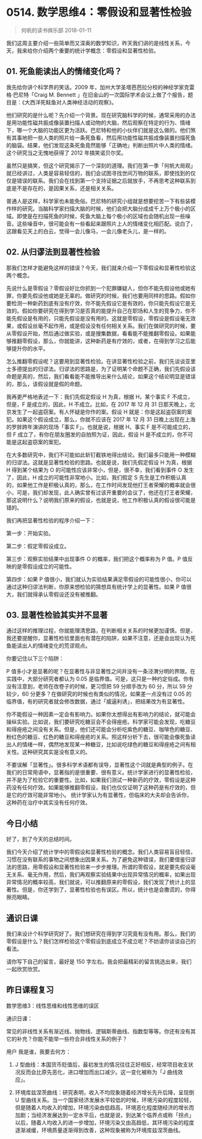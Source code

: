 # 0514. 数学思维4：零假设和显著性检验
> 何帆的读书俱乐部
2018-01-11

我们这周主要介绍一些简单而又深奥的数学知识，昨天我们讲的是线性关系，今天，我来给你介绍两个重要的统计学概念：零假设和显著性检验。

## 01. 死鱼能读出人的情绪变化吗？

我先给你讲个科学界的笑话。2009 年，加州大学圣塔芭芭拉分校的神经学家克雷格·巴尼特「Craig M. Bennett 」在旧金山的一次国际学术会议上做了个报告，题目是：《大西洋死鲑鱼对人类神经活动的观察》。

他们研究的是什么呢？先介绍一个背景。现在研究脑科学的时候，通常采用的办法是用功能性磁共振成像装置扫描人或动物的大脑，然后观察在特定的行为、情绪下，哪一个大脑的功能区更为活跃。巴尼特和他的小伙伴们就是这么做的。他们煞有其事地把一些人类的照片给一条死鱼看，然后用功能性磁共振成像装置扫描死鱼的脑袋。结果，他们发现这条死鱼竟然能够「正确地」判断出照片中人类的情绪。这个研究当之无愧地获得了 2012 年搞笑诺贝尔奖。

虽然只是搞笑，但这个研究揭示了一个深刻的道理。我们在第一季「何帆大局观」就已经讲过，人类是容易轻信的，我们会试图寻找世间万物的联系，即使找到的仅仅是错误的联系。我们会在找到第一个支持证据之后就放手，不再思考这种联系到底是不是存在的，是因果关系，还是相关关系。

普通人是这样，科学家也未能免俗。巴尼特的研究小组就是想要挖苦一下有些装模作样的研究。当脑科学家扫描大脑的时候，他们会把大脑分成成千上万个极小的区域。即使是在扫描死鱼的时候，死鱼大脑上每个极小的区域也会随机出现一些噪音。这些噪音中，很可能会有一些看起来跟照片上人的情绪变化相匹配。说白了，这跟看见天上的白云，觉得一会儿像马，一会儿像老头儿，是一样的。

## 02. 从归谬法到显著性检验

那我们怎样才能避免这样的错误？今天，我们就来介绍一下零假设和显著性检验这两个概念。

先说什么是零假设？零假设好比你抓到一个犯罪嫌疑人，但你不能先假设他或她有罪，你要先假设他或她是无辜的。做研究的时候，我们也要用同样的思路。假如你要检测一种新药到底有没有疗效，你不能先假设它是有效的，你只能先假设它是无效的。假如你要研究在得到学习是否真的能提升自己在职场和人生的竞争力，你不能先假设是有用的，只能先假设是没有用的。这就是零假设，零假设是假设毫无效果，或假设丝毫不起作用，或是假设没有任何相关关系。我们在做研究的时候，要从零假设开始，然后通过做实验，或是搜集数据，看看能不能推翻零假设。如果能够推翻零假设，那么，你就能讲，这种新药是有疗效的，或者，在得到学习之后能够提升你的水平。

怎么推翻零假设呢？这要用到显著性检验。在讲显著性检验之前，我们先谈谈亚里士多德提出的归谬法。归谬法的思路是，为了证明某个命题不正确，我们先假设该命题是真的，然后，我们看看能不能推导出来什么结论，如果这个结论明显是错误的，那么，该假设就是假的命题。

我再更严格地表述一下：我们先假定假设 H 为真，根据 H，某个事实 F 不成立，但是，F 是成立的，因此，H 不成立。比如，在 2017 年 12 月 31 日那天晚上，北京发生了一起盗窃案。有人怀疑是你作的案。假设 H 就是：你是这起盗窃案的案犯。如果这个假设成立，那么，你就不应该在 2017 年 12 月 31 日晚上出现在上海的罗胖跨年演讲的现场「事实 F」。也就是说，根据 H，事实 F 是不可能成立的，但 F 成立了，有你在朋友圈发的自拍照为证，因此，假设 H 是不成立的，你不可能是这起盗窃案的案犯。

在大多数研究中，我们不可能如此斩钉截铁地得出结论。我们最多只能用一种模糊的归谬法。这就是显著性检验的思路。也就是说，我们先假定假设 H 为真，根据 H 得到某个结果为 O 的可能性应该非常小，但是，很不幸，我们看到事件 O 发生了，因此，H 成立的可能性非常地小。比如，我们假定 S 先生是工作积极认真的，如果他工作是积极认真的，那么，在工作时间发现他打王者荣耀的概率就会很小，可是，我们却发现，此人确实曾有过该开重要的会议了，他还在打王者荣耀，那这说明什么？说明我们原来的假设，也就是说，他工作积极认真的假设很可能是错的。

我们再把显著性检验的程序介绍一下：

第一步：开始实验。

第二步：假定零假设成立。

第三步：观察实验结果中出现事件 O 的概率，我们把这个概率称为 P 值。P 值反映的是零假设成立的可能性。

第四步：如果 P 值很小，我们就认为实验结果满足零假设的可能性很小，你可以通过这种归谬法判断，你原来想检验的猜想具有统计学上的显著性。如果 P 值很大，我们就得承认零假设还没有被推翻。

## 03. 显著性检验其实并不显著

通过这样的推理过程，你就能理清思路，在判断相关关系的时候更加谨慎。但是，我还要提醒你，显著性检验里面也有潜在的陷阱，如果不注意，还是会出现认为死鱼能读出人的情绪变化的荒谬观点。

你要记住以下三个陷阱：

P 值多小才是显著的呢？在显著性与非显著性之间并没有一条泾渭分明的界限。在实践中，大部分研究者都认为 0.05 是临界值。可是，这只是一种约定俗成。你有没有注意到，老师在改卷子的时候，更习惯把 59 分顺手改为 60 分，所以 59 分较少，60 分更多？在做研究的时候也有类似的情况，如果差一点没有过 0.05 的临界值，有的研究者就会修改数据，通过「威逼利诱」，把结果改为有显著性。

你不能假设一种因素一定会有影响力。如果你太想得出有影响力的结论，就可能会操纵实验。比如说，我们要研究吃糖豆会不会得痤疮。科学家可能会发现，吃糖豆和得痤疮之间没有关系。但是，他们还可能会分析吃紫色的糖豆、咖啡色的糖豆、粉红色的糖豆、红色的糖豆和得痤疮的关系。照这样分析下去，很可能会像死鱼读出人的情绪一样，偶然地发现某一种糖豆，比如说吃绿色的糖豆和得痤疮之间有相关性。这种研究其实是没有意义的。

不要误解「显著性」。很多科学术语都有误导，显著性这个词就是典型的例子。在我们的日常用语中，显著指的是很重要、很有意义。统计学家进行的显著性检验，并不是为了检验它的重要性。比如，如果我们测试一种新药的疗效，零假设是这种药没有任何疗效。如果能够推翻零假设，我们也仅仅证明了这种药是有疗效的，但是它的疗效可能非常地小。 统计学家认为有显著性，但临床的大夫却会告诉你，这种药在治疗中其实没有任何疗效。

## 今日小结

好了，到了今天的总结时间。

我们今天介绍了统计学中的零假设和显著性检验的概念。我们人类容易盲目轻信，习惯在没有联系的事物之间想象出因果关系。为了避免这种错误，我们要借鉴归谬法的思路，用零假设和显著性检验来一步步推理。所谓的零假设，就是要先假设毫无关系、毫无作用，然后，我们再观察实验结果中出现异常情况的概率，如果出现异常情况的概率较高，我们就说，可以推翻原来的零假设，我们发现了统计上的显著性。但是，你还学到了，显著性检验也有误区。所以，统计也是会撒谎的，你得擦亮眼睛。

## 通识日课

我们来设计个科学研究好了。我们想研究在得到学习究竟有没有用。那么，我们的零假设是什么？我们怎样检验这个零假设到底成立不成立呢？不妨请你谈谈自己的看法。

请你写下自己的留言，最好是 150 字左右。我会把最精彩的留言挑选出来，我们一起欣赏欣赏。

## 昨日课程复习

数学思维3：线性思维和线性思维的误区

通识日课：

常见的非线性关系有渐近线、抛物线、逻辑斯蒂曲线、指数型等等。你还有没有其它的补充？你能不能举一些符合非线性关系的例子？

用户 我是谁，我要去何方：

1. J 型曲线：本国货币贬值后，最初发生的情况往往正好相反，经常项目收支状况反而会比原先恶化，进口增加而出口减少。这一变化被称为「J 曲线效应」。

2. 环境库兹涅茨曲线：研究表明，收入不均现象随着经济增长先升后降，呈现倒 U 型曲线关系。当一个国家经济发展水平较低的时候，环境污染的程度较轻，但是随着人均收入的增加，环境污染由低趋高，环境恶化程度随经济的增长而加剧；当经济发展达到一定水平后，也就是说，到达某个临界点或称「拐点」以后，随着人均收入的进一步增加，环境污染又由高趋低，其环境污染的程度逐渐减缓，环境质量逐渐得到改善，这种现象被称为环境库兹涅茨曲线。

